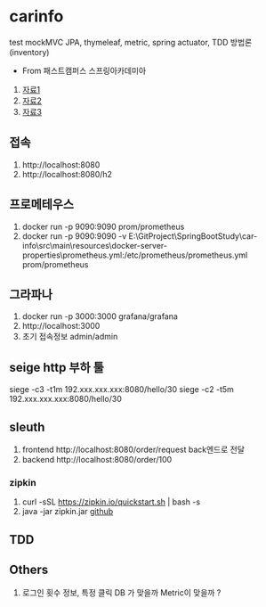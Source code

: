 # carinfo 

test mockMVC
JPA, thymeleaf, metric, spring actuator, TDD 방법론(inventory) 
- From 패스트캠퍼스 스프링아카데미아 


1. [자료1](https://lifeonroom.com/study-lab/spring-boot-jpa-1/)
2. [자료2](https://lifeonroom.com/study-lab/spring-boot-jpa-2/)
3. [자료3](https://lifeonroom.com/study-lab/spring-boot-jpa-3/)


## 접속
1. http://localhost:8080
2. http://localhost:8080/h2


## 프로메테우스 
1. docker run -p 9090:9090 prom/prometheus
2. docker run -p 9090:9090 -v E:\GitProject\SpringBootStudy\car-info\src\main\resources\docker-server-properties\prometheus.yml:/etc/prometheus/prometheus.yml prom/prometheus

## 그라파나 
1. docker run -p 3000:3000 grafana/grafana
2. http://localhost:3000
3. 초기 접속정보 admin/admin

## seige http 부하 툴 
siege -c3 -t1m 192.xxx.xxx.xxx:8080/hello/30
siege -c2 -t5m 192.xxx.xxx.xxx:8080/hello/30

## sleuth
1. frontend http://localhost:8080/order/request back엔드로 전달
2. backend http://localhost:8080/order/100

### zipkin
1. curl -sSL https://zipkin.io/quickstart.sh | bash -s
1. java -jar zipkin.jar [github](https://github.com/openzipkin/zipkin)

## TDD


## Others
1. 로그인 횟수 정보, 특정 클릭 DB 가 맞을까 Metric이 맞을까 ?

